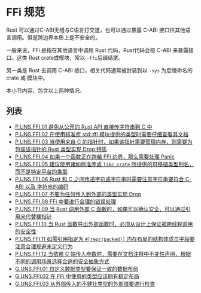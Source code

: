 # FFi 规范

Rust 可以通过C-ABI无缝与C语言打交道，也可以通过暴露 C-ABI 接口供其他语言调用。但是跨边界本质上是不安全的。

一般来说，FFi 是指在其他语言中调用 Rust 代码，Rust代码会按 C-ABI 来暴露接口。这类 Rust crate或模块，常以 `-ffi`后缀结尾。

另一类是 Rust 去调用 C-ABI 接口，相关代码通常被封装到以 `-sys` 为后缀命名的 crate 或 模块中。 

本小节内容，包含以上两种情况。  

## 列表

- [P.UNS.FFI.01 避免从公开的 Rust API 直接传字符串到 C 中](./ffinterface/P.UNS.FFI.01.md)
- [P.UNS.FFI.02 在使用标准库 std::ffi 模块提供的类型时需要仔细查看其文档](./ffinterface/P.UNS.FFI.02.md)
- [P.UNS.FFI.03 当使用来自 C 的指针时，如果该指针需要管理内存，则需要为包装该指针的 Rust 类型实现 Drop 特质](./ffinterface/P.UNS.FFI.03.md)
- [P.UNS.FFI.04 如果一个函数正在跨越 FFi 边界，那么需要处理 Panic](./ffi/P.UNS.FFI.04.md)
- [P.UNS.FFI.05 建议使用诸如标准库或 `libc crate` 所提供的可移植类型别名，而不是特定平台的类型](./ffinterface/P.UNS.FFI.05.md)
- [P.UNS.FFI.06 Rust 和 C 之间传递字符或字符串时需要注意字符串要符合 C-ABI 以及 字符串的编码](./ffinterface/P.UNS.FFI.06.md)
- [P.UNS.FFI.07 不要为任何传入到外部的类型实现 Drop](./ffinterface/P.UNS.FFI.07.md)
- [P.UNS.FFI.08 FFi 中要进行合理的错误处理](./ffinterface/P.UNS.FFI.08.md)
- [P.UNS.FFI.09 当 Rust 调用外部 C 函数时，如果可以确认安全，可以通过引用来代替裸指针](./ffinterface/P.UNS.FFI.09.md)
- [P.UNS.FFI.10 当 Rust 函数导出外部函数时，必须从设计上保证被跨线程调用的安全性](./ffinterface/P.UNS.FFI.10.md)
- [P.UNS.FFI.11 如需引用指定为 `#[repr(packed)]` 内存布局的结构体成员字段要注意合理规避未定义行为](./ffinterface/P.UNS.FFI.11.md)
- [P.UNS.FFI.12 当依赖 C 端传入参数时，需要在文档注释中不变性声明，根据不同的调用场景选择合适的安全抽象方式](./ffinterface/P.UNS.FFI.12.md)
- [G.UNS.FFI.01 自定义数据类型要保证一致的数据布局](./ffinterface/G.UNS.FFI.01.md)
- [G.UNS.FFI.02 在 FFi 中使用的类型应该拥有稳定布局](./ffinterface/G.UNS.FFI.02.md)
- [G.UNS.FFI.03 从外部传入的不健壮类型的外部值要进行检查](./ffinterface/G.UNS.FFI.03.md)

